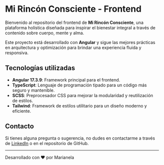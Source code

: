 # Mi Rincón Consciente - Frontend

Bienvenido al repositorio del frontend de **Mi Rincón Consciente**, una plataforma holística diseñada para inspirar el bienestar integral a través de contenido sobre cuerpo, mente y alma.

Este proyecto está desarrollado con **Angular** y sigue las mejores prácticas en arquitectura y optimización para brindar una experiencia fluida y responsiva.

## Tecnologías utilizadas
- **Angular 17.3.9**: Framework principal para el frontend.
- **TypeScript**: Lenguaje de programación tipado para un código más seguro y mantenible.
- **SCSS**: Preprocesador CSS para mejorar la modularidad y reutilización de estilos.
- **Tailwind**: Framework de estilos utilitario para un diseño moderno y eficiente.

## Contacto
Si tienes alguna pregunta o sugerencia, no dudes en contactarme a través de [LinkedIn](https://www.linkedin.com/in/marianela-heredia-vaiarini-3244a3334/) o en el repositorio de GitHub.

---
Desarrollado con ❤️ por Marianela

